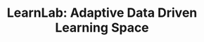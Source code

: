 ---
id: learnlab
title: "LearnLab: Adaptive Data Driven Learning Space"
title_project: "LearnLab: Adaptive Data Driven Learning Space"
title_short: "LearnLab"
period: "Apr 23 – Sep 23 (6 Monate)" 
round: "2"
lecture2go: "66911"
uhh_url: "https://www.hcl.uni-hamburg.de/ddlitlab/data-literacy-studierendenprojekte/zweite-foerderrunde/learnlab.html"
students: "Jan-Lukas Bichel, Bjarne Abb"
mentor: "Moritz Kreinsen"
text: |
    Das Studierendenprojekt LearnLab zielt darauf ab, eine verbreitete Open-Source Programmier-Lernumgebung namens Karel in den Browser zu portieren und mittels Nutzungsdaten die Lernkurve zu optimieren. Es soll versucht werden, das Lerntempo und die Motivation der Nutzer:innen über den Kurs hinweg zu messen. Dies ermöglicht es, problematische Lektionen zu identifizieren und iterativ zu überarbeiten, beispielsweise indem *übermäßig schwere Lektionen* einfacher gestaltet werden. Weiterhin könnten das Curriculum später *für Nutzer:innen automatisiert angepasst* werden, wenn ihr Lerntempo in bestimmten Bereichen wesentlich vom Durchschnitt abweicht. 

    Das Projekt soll den *Fachkräftemangel im Bereich der Informatik* adressieren und den Bedarf an grundlegenden Programmierkenntnissen in verschiedenen Disziplinen decken. Das Lernen der Programmierung kann für Anfänger:innen herausfordernd sein, und der Mangel an Lehrkräften erschwert den Lernprozess zusätzlich. Das Projekt bietet eine innovative Möglichkeit, Lernmaterialien evidenzbasiert zu gestalten und gleichzeitig an die individuellen Fähigkeiten der Nutzer:innen anzupassen. Durch die Justierung des Schwierigkeitsgrads an das *Lerntempo und das Vorwissen* der Lernenden kann der Betreuungsaufwand reduziert und eine motivierende Lernerfahrung gewährleistet werden. 

    Herausforderungen sind dabei sowohl inhaltlicher als auch technischer Natur. Es müssen sinnvolle Metriken definiert und deren Aussagekraft validiert werden, außerdem muss die Lernanwendung aus didaktischer Sicht an unsere Zwecke angepasst werden. So besteht ein nicht unwesentlicher Teil der Arbeit in der Gestaltung von Lerninhalten. Gleichzeitig entsteht eine Software-Anwendung, was für sich genommen viele Herausforderungen mit sich bringt. Die Lernanwendung an sich muss funktionieren, die Daten müssen an einen Server geschickt und danach ausgewertet werden. Im späteren Verlauf des Projekts wird der Auswertungsprozess eventuell automatisiert stattfinden. Die Auswertungen der Daten werden zunächst mit Methoden der frequentistischen Statistik stattfinden, um zum Beispiel eine signifikante Abweichung vom durchschnittlichen Lerntempo zu prüfen. Perspektivisch ist aber auch Machine-Learning als Methode denkbar, um einen komplexeren Empfehlungsalgorithmus für passende Curriculums-Inhalte zu entwickeln. 

image: "https://www.hcl.uni-hamburg.de/17274464/karel---programmieren---informatik---schularena-733x414-8368a785a79bfbcb1af3c722b8194333d6dd6bf4.jpg"
image_credit: "Screenshot der Programmierumgebung 'Karel'"
---